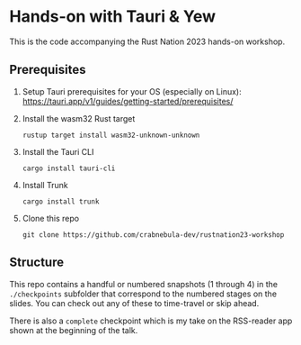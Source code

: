 # Hands-on with Tauri & Yew

This is the code accompanying the Rust Nation 2023 hands-on workshop. 

## Prerequisites

1. Setup Tauri prerequisites for your OS (especially on Linux): 
   https://tauri.app/v1/guides/getting-started/prerequisites/

2. Install the wasm32 Rust target

    ```
    rustup target install wasm32-unknown-unknown
    ```

3. Install the Tauri CLI

    ```
    cargo install tauri-cli
    ```

4. Install Trunk

    ```
    cargo install trunk
    ```

5. Clone this repo

    ```
    git clone https://github.com/crabnebula-dev/rustnation23-workshop
    ```

## Structure

This repo contains a handful or numbered snapshots (1 through 4) in the `./checkpoints` subfolder that correspond to the numbered stages on the slides. You can check out any of these to time-travel or skip ahead. 

There is also a `complete` checkpoint which is my take on the RSS-reader app shown at the beginning of the talk.

